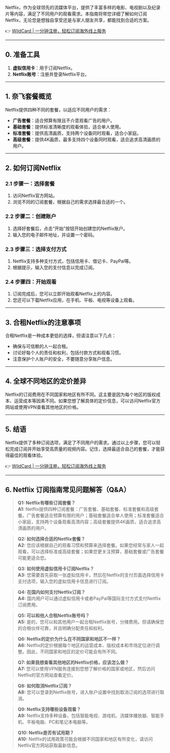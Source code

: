 Netflix，作为全球领先的流媒体平台，提供了丰富多样的电影、电视剧以及纪录片等内容，满足了不同用户的观看需求。本指南将带您详细了解如何订阅Netflix，无论您是想独自享受还是与家人朋友共享，都能找到合适的方案。

👉 [WildCard | 一分钟注册，轻松订阅海外线上服务](https://bit.ly/bewildcard)

---

## 0. 准备工具

1. **虚拟信用卡**：用于订阅Netflix。  
2. **Netflix账号**：注册并登录Netflix平台。

---

## 1. 奈飞套餐概览

Netflix提供四种不同的套餐，以适应不同用户的需求：

- **广告套餐**：适合预算有限且不介意观看广告的用户。
- **基础套餐**：提供标准清晰度的观看体验，适合单人使用。
- **标准套餐**：提供高清画质，支持两个设备同时观看，适合小家庭。
- **高级套餐**：提供4K画质，最多支持四个设备同时观看，适合追求高清画质的用户。

---

## 2. 如何订阅Netflix

### 2.1 步骤一：选择套餐

1. 访问Netflix官方网站。  
2. 浏览不同的订阅套餐，根据自己的需求选择最合适的一个。

### 2.2 步骤二：创建账户

1. 选择好套餐后，点击“开始”按钮开始创建您的Netflix账户。  
2. 输入您的电子邮件地址，并设置一个密码。

### 2.3 步骤三：选择支付方式

1. Netflix支持多种支付方式，包括信用卡、借记卡、PayPal等。  
2. 根据提示，输入您的支付信息以完成订阅。

### 2.4 步骤四：开始观看

1. 订阅完成后，您可以立即开始观看Netflix上的内容。  
2. 您还可以下载Netflix应用，在手机、平板、电视等设备上观看。

---

## 3. 合租Netflix的注意事项

合租Netflix是一种成本更低的选择，但请注意以下几点：

- 确保与可信赖的人一起合租。  
- 讨论好每个人的责任和权利，包括付款方式和观看习惯。  
- 注意保护个人账户的安全，不要随意分享账户信息。

---

## 4. 全球不同地区的定价差异

Netflix的订阅费用在不同国家和地区有所不同。这主要是因为每个地区的版权成本、运营成本等因素不同。如果您想了解具体的定价信息，可以访问Netflix官方网站或使用VPN查看其他地区的价格。

---

## 5. 结语

Netflix提供了多种订阅选项，满足了不同用户的需求。通过以上步骤，您可以轻松完成订阅并开始享受高质量的视频内容。记住，选择最适合自己的套餐，才能获得最佳的观看体验。

👉 [WildCard | 一分钟注册，轻松订阅海外线上服务](https://bit.ly/bewildcard)

---

## 6. Netflix 订阅指南常见问题解答（Q&A）

> **Q1: Netflix有哪些订阅套餐？**  
> **A1:** Netflix提供四种订阅套餐：广告套餐、基础套餐、标准套餐和高级套餐。广告套餐适合预算有限的用户；基础套餐适合单人使用；标准套餐适合小家庭，支持两个设备观看高清内容；高级套餐提供4K画质，适合追求高清画质的用户。

> **Q2: 如何选择合适的Netflix套餐？**  
> **A2:** 您应该根据自己的观看习惯和预算来选择套餐。如果您经常与家人一起观看，可以选择标准或高级套餐；如果您更关注预算，基础套餐或广告套餐可能更适合您。

> **Q3: 如何使用虚拟信用卡订阅Netflix？**  
> **A3:** 您需要首先获取一张虚拟信用卡，然后在Netflix的支付页面选择信用卡支付选项，输入您的虚拟信用卡信息进行订阅。

> **Q4: 在国内如何支付Netflix订阅？**  
> **A4:** 国内用户可以通过虚拟信用卡或者PayPal等国际支付方式支付Netflix订阅费用。

> **Q5: 可以和他人合租Netflix账号吗？**  
> **A5:** 是的，您可以和其他用户一起合租Netflix账号，分摊费用。但请确保您的合租伙伴可靠，并且明确分配责任和权利。

> **Q6: Netflix的定价为什么在不同国家和地区不一样？**  
> **A6:** Netflix的定价根据每个地区的运营成本、版权成本和市场定位进行调整。因此，不同国家和地区的定价可能会有所不同。

> **Q7: 如果我想查看其他地区的Netflix价格，应该怎么做？**  
> **A7:** 您可以使用VPN服务连接到您想了解价格的国家或地区，然后访问Netflix的官方网站查看定价。

> **Q8: 如何取消Netflix订阅？**  
> **A8:** 您可以登录到Netflix账号，进入账户设置中找到取消订阅的选项进行取消。

> **Q9: Netflix支持哪些设备观看？**  
> **A9:** Netflix支持多种设备，包括智能电视、游戏机、流媒体播放器、智能手机、平板电脑、PC和笔记本电脑等。

> **Q10: Netflix是否有试用期？**  
> **A10:** Netflix的试用政策可能会根据不同国家和地区有所变化，请访问Netflix官方网站获取最新信息。